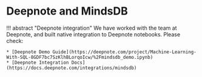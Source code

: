 # Deepnote and MindsDB

!!! abstract "Deepnote integration"
    We have worked with the team at Deepnote, and built native integration to Deepnote notebooks.
    Please check:

    * [Deepnote Demo Guide](https://deepnote.com/project/Machine-Learning-With-SQL-8GDF7bc7SzKlhBLorqoIcw/%2Fmindsdb_demo.ipynb)  
    * [Deepnote Integration Docs](https://docs.deepnote.com/integrations/mindsdb)




